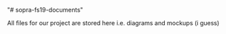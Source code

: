 "# sopra-fs19-documents" 

All files for our project are stored here i.e. diagrams and mockups (i guess)
